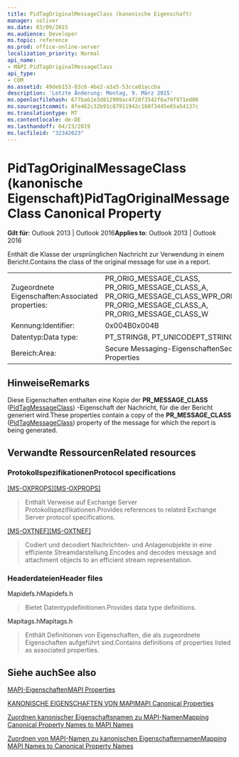 ```yaml
---
title: PidTagOriginalMessageClass (kanonische Eigenschaft)
manager: soliver
ms.date: 03/09/2015
ms.audience: Developer
ms.topic: reference
ms.prod: office-online-server
localization_priority: Normal
api_name:
- MAPI.PidTagOriginalMessageClass
api_type:
- COM
ms.assetid: 49deb153-03c6-4be2-a3a5-53cca01accba
description: 'Letzte Änderung: Montag, 9. März 2015'
ms.openlocfilehash: 677ba61e3d812909ac4f28f3542f6a79f971ed06
ms.sourcegitcommit: 8fe462c32b91c87911942c188f3445e85a54137c
ms.translationtype: MT
ms.contentlocale: de-DE
ms.lasthandoff: 04/23/2019
ms.locfileid: "32342623"
---
```

# <a name="pidtagoriginalmessageclass-canonical-property"></a><span data-ttu-id="4bf29-103">PidTagOriginalMessageClass (kanonische Eigenschaft)</span><span class="sxs-lookup"><span data-stu-id="4bf29-103">PidTagOriginalMessageClass Canonical Property</span></span>

  
  
<span data-ttu-id="4bf29-104">**Gilt für**: Outlook 2013 | Outlook 2016</span><span class="sxs-lookup"><span data-stu-id="4bf29-104">**Applies to**: Outlook 2013 | Outlook 2016</span></span> 
  
<span data-ttu-id="4bf29-105">Enthält die Klasse der ursprünglichen Nachricht zur Verwendung in einem Bericht.</span><span class="sxs-lookup"><span data-stu-id="4bf29-105">Contains the class of the original message for use in a report.</span></span>
  
|||
|:-----|:-----|
|<span data-ttu-id="4bf29-106">Zugeordnete Eigenschaften:</span><span class="sxs-lookup"><span data-stu-id="4bf29-106">Associated properties:</span></span>  <br/> |<span data-ttu-id="4bf29-107">PR_ORIG_MESSAGE_CLASS, PR_ORIG_MESSAGE_CLASS_A, PR_ORIG_MESSAGE_CLASS_W</span><span class="sxs-lookup"><span data-stu-id="4bf29-107">PR_ORIG_MESSAGE_CLASS, PR_ORIG_MESSAGE_CLASS_A, PR_ORIG_MESSAGE_CLASS_W</span></span>  <br/> |
|<span data-ttu-id="4bf29-108">Kennung:</span><span class="sxs-lookup"><span data-stu-id="4bf29-108">Identifier:</span></span>  <br/> |<span data-ttu-id="4bf29-109">0x004B</span><span class="sxs-lookup"><span data-stu-id="4bf29-109">0x004B</span></span>  <br/> |
|<span data-ttu-id="4bf29-110">Datentyp:</span><span class="sxs-lookup"><span data-stu-id="4bf29-110">Data type:</span></span>  <br/> |<span data-ttu-id="4bf29-111">PT_STRING8, PT_UNICODE</span><span class="sxs-lookup"><span data-stu-id="4bf29-111">PT_STRING8, PT_UNICODE</span></span>  <br/> |
|<span data-ttu-id="4bf29-112">Bereich:</span><span class="sxs-lookup"><span data-stu-id="4bf29-112">Area:</span></span>  <br/> |<span data-ttu-id="4bf29-113">Secure Messaging-Eigenschaften</span><span class="sxs-lookup"><span data-stu-id="4bf29-113">Secure Messaging Properties</span></span>  <br/> |
   
## <a name="remarks"></a><span data-ttu-id="4bf29-114">Hinweise</span><span class="sxs-lookup"><span data-stu-id="4bf29-114">Remarks</span></span>

<span data-ttu-id="4bf29-115">Diese Eigenschaften enthalten eine Kopie der **PR_MESSAGE_CLASS** ([PidTagMessageClass](pidtagmessageclass-canonical-property.md)) -Eigenschaft der Nachricht, für die der Bericht generiert wird.</span><span class="sxs-lookup"><span data-stu-id="4bf29-115">These properties contain a copy of the **PR_MESSAGE_CLASS** ([PidTagMessageClass](pidtagmessageclass-canonical-property.md)) property of the message for which the report is being generated.</span></span>
  
## <a name="related-resources"></a><span data-ttu-id="4bf29-116">Verwandte Ressourcen</span><span class="sxs-lookup"><span data-stu-id="4bf29-116">Related resources</span></span>

### <a name="protocol-specifications"></a><span data-ttu-id="4bf29-117">Protokollspezifikationen</span><span class="sxs-lookup"><span data-stu-id="4bf29-117">Protocol specifications</span></span>

<span data-ttu-id="4bf29-118">[[MS-OXPROPS]](https://msdn.microsoft.com/library/f6ab1613-aefe-447d-a49c-18217230b148%28Office.15%29.aspx)</span><span class="sxs-lookup"><span data-stu-id="4bf29-118">[[MS-OXPROPS]](https://msdn.microsoft.com/library/f6ab1613-aefe-447d-a49c-18217230b148%28Office.15%29.aspx)</span></span>
  
> <span data-ttu-id="4bf29-119">Enthält Verweise auf Exchange Server Protokollspezifikationen.</span><span class="sxs-lookup"><span data-stu-id="4bf29-119">Provides references to related Exchange Server protocol specifications.</span></span>
    
<span data-ttu-id="4bf29-120">[[MS-OXTNEF]](https://msdn.microsoft.com/library/1f0544d7-30b7-4194-b58f-adc82f3763bb%28Office.15%29.aspx)</span><span class="sxs-lookup"><span data-stu-id="4bf29-120">[[MS-OXTNEF]](https://msdn.microsoft.com/library/1f0544d7-30b7-4194-b58f-adc82f3763bb%28Office.15%29.aspx)</span></span>
  
> <span data-ttu-id="4bf29-121">Codiert und decodiert Nachrichten- und Anlagenobjekte in eine effiziente Streamdarstellung.</span><span class="sxs-lookup"><span data-stu-id="4bf29-121">Encodes and decodes message and attachment objects to an efficient stream representation.</span></span>
    
### <a name="header-files"></a><span data-ttu-id="4bf29-122">Headerdateien</span><span class="sxs-lookup"><span data-stu-id="4bf29-122">Header files</span></span>

<span data-ttu-id="4bf29-123">Mapidefs.h</span><span class="sxs-lookup"><span data-stu-id="4bf29-123">Mapidefs.h</span></span>
  
> <span data-ttu-id="4bf29-124">Bietet Datentypdefinitionen.</span><span class="sxs-lookup"><span data-stu-id="4bf29-124">Provides data type definitions.</span></span>
    
<span data-ttu-id="4bf29-125">Mapitags.h</span><span class="sxs-lookup"><span data-stu-id="4bf29-125">Mapitags.h</span></span>
  
> <span data-ttu-id="4bf29-126">Enthält Definitionen von Eigenschaften, die als zugeordnete Eigenschaften aufgeführt sind.</span><span class="sxs-lookup"><span data-stu-id="4bf29-126">Contains definitions of properties listed as associated properties.</span></span>
    
## <a name="see-also"></a><span data-ttu-id="4bf29-127">Siehe auch</span><span class="sxs-lookup"><span data-stu-id="4bf29-127">See also</span></span>



[<span data-ttu-id="4bf29-128">MAPI-Eigenschaften</span><span class="sxs-lookup"><span data-stu-id="4bf29-128">MAPI Properties</span></span>](mapi-properties.md)
  
[<span data-ttu-id="4bf29-129">KANONISCHE EIGENSCHAFTEN VON MAPI</span><span class="sxs-lookup"><span data-stu-id="4bf29-129">MAPI Canonical Properties</span></span>](mapi-canonical-properties.md)
  
[<span data-ttu-id="4bf29-130">Zuordnen kanonischer Eigenschaftsnamen zu MAPI-Namen</span><span class="sxs-lookup"><span data-stu-id="4bf29-130">Mapping Canonical Property Names to MAPI Names</span></span>](mapping-canonical-property-names-to-mapi-names.md)
  
[<span data-ttu-id="4bf29-131">Zuordnen von MAPI-Namen zu kanonischen Eigenschaftennamen</span><span class="sxs-lookup"><span data-stu-id="4bf29-131">Mapping MAPI Names to Canonical Property Names</span></span>](mapping-mapi-names-to-canonical-property-names.md)

